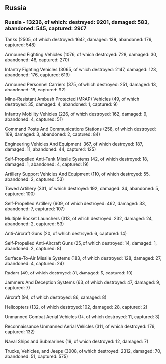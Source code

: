 
 
 ## Russia
 
 ### Russia - 13236, of which: destroyed: 9201, damaged: 583, abandoned: 545, captured: 2907

 

 

 Tanks (2505, of which destroyed: 1642, damaged: 139, abandoned: 176, captured: 548)

 Armoured Fighting Vehicles (1076, of which destroyed: 728, damaged: 30, abandoned: 48, captured: 270)

 Infantry Fighting Vehicles (3065, of which destroyed: 2147, damaged: 123, abandoned: 176, captured: 619)

 Armoured Personnel Carriers (375, of which destroyed: 251, damaged: 13, abandoned: 18, captured: 92)

 Mine-Resistant Ambush Protected (MRAP) Vehicles (49, of which destroyed: 35, damaged: 4, abandoned: 1, captured: 9)

 Infantry Mobility Vehicles (226, of which destroyed: 162, damaged: 9, abandoned: 4, captured: 51)

 Command Posts And Communications Stations (258, of which destroyed: 169, damaged: 3, abandoned: 2, captured: 84)

 Engineering Vehicles And Equipment (367, of which destroyed: 187, damaged: 11, abandoned: 44, captured: 125)

 Self-Propelled Anti-Tank Missile Systems (42, of which destroyed: 18, damaged: 1, abandoned: 4, captured: 19)

 Artillery Support Vehicles And Equipment (110, of which destroyed: 55, abandoned: 2, captured: 53)

 Towed Artillery (331, of which destroyed: 192, damaged: 34, abandoned: 5, captured: 100)

 Self-Propelled Artillery (609, of which destroyed: 462, damaged: 33, abandoned: 7, captured: 107)

 Multiple Rocket Launchers (313, of which destroyed: 232, damaged: 24, abandoned: 2, captured: 53)

 Anti-Aircraft Guns (20, of which destroyed: 6, captured: 14)

 Self-Propelled Anti-Aircraft Guns (25, of which destroyed: 14, damaged: 1, abandoned: 2, captured: 8)

 Surface-To-Air Missile Systems (183, of which destroyed: 128, damaged: 27, abandoned: 4, captured: 24)

 Radars (49, of which destroyed: 31, damaged: 5, captured: 10)

 Jammers And Deception Systems (63, of which destroyed: 47, damaged: 9, captured: 7)

 Aircraft (94, of which destroyed: 86, damaged: 8)

 Helicopters (132, of which destroyed: 102, damaged: 28, captured: 2)

 Unmanned Combat Aerial Vehicles (14, of which destroyed: 11, captured: 3)

 Reconnaissance Unmanned Aerial Vehicles (311, of which destroyed: 179, captured: 132)

 Naval Ships and Submarines (19, of which destroyed: 12, damaged: 7)

 Trucks, Vehicles, and Jeeps (3008, of which destroyed: 2312, damaged: 70, abandoned: 51, captured: 575)

